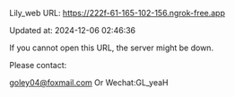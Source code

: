Lily_web URL: https://222f-61-165-102-156.ngrok-free.app

Updated at: 2024-12-06 02:46:36

If you cannot open this URL, the server might be down.

Please contact: 

goley04@foxmail.com Or Wechat:GL_yeaH